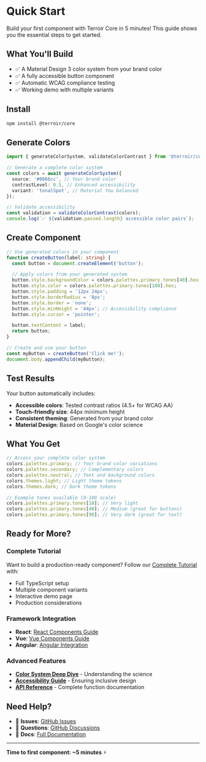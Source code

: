 # Quick Start

Build your first component with Terroir Core in 5 minutes! This guide shows you the essential steps to get started.

## What You'll Build

- ✅ A Material Design 3 color system from your brand color
- ✅ A fully accessible button component
- ✅ Automatic WCAG compliance testing
- ✅ Working demo with multiple variants

## Install

```bash
npm install @terroir/core
```

## Generate Colors

```typescript
import { generateColorSystem, validateColorContrast } from '@terroir/core/colors';

// Generate a complete color system
const colors = await generateColorSystem({
  source: '#0066cc', // Your brand color
  contrastLevel: 0.5, // Enhanced accessibility
  variant: 'tonalSpot', // Material You balanced
});

// Validate accessibility
const validation = validateColorContrast(colors);
console.log(`✅ ${validation.passed.length} accessible color pairs`);
```

## Create Component

```typescript
// Use generated colors in your component
function createButton(label: string) {
  const button = document.createElement('button');

  // Apply colors from your generated system
  button.style.backgroundColor = colors.palettes.primary.tones[40].hex;
  button.style.color = colors.palettes.primary.tones[100].hex;
  button.style.padding = '12px 24px';
  button.style.borderRadius = '8px';
  button.style.border = 'none';
  button.style.minHeight = '44px'; // Accessibility compliance
  button.style.cursor = 'pointer';

  button.textContent = label;
  return button;
}

// Create and use your button
const myButton = createButton('Click me!');
document.body.appendChild(myButton);
```

## Test Results

Your button automatically includes:

- **Accessible colors**: Tested contrast ratios (4.5+ for WCAG AA)
- **Touch-friendly size**: 44px minimum height
- **Consistent theming**: Generated from your brand color
- **Material Design**: Based on Google's color science

## What You Get

```typescript
// Access your complete color system
colors.palettes.primary; // Your brand color variations
colors.palettes.secondary; // Complementary colors
colors.palettes.neutral; // Text and background colors
colors.themes.light; // Light theme tokens
colors.themes.dark; // Dark theme tokens

// Example tones available (0-100 scale)
colors.palettes.primary.tones[10]; // Very light
colors.palettes.primary.tones[40]; // Medium (great for buttons)
colors.palettes.primary.tones[90]; // Very dark (great for text)
```

## Ready for More?

### Complete Tutorial

Want to build a production-ready component? Follow our [Complete Tutorial](./complete-tutorial.md) with:

- Full TypeScript setup
- Multiple component variants
- Interactive demo page
- Production considerations

### Framework Integration

- **React**: [React Components Guide](../guides/react/README.md)
- **Vue**: [Vue Components Guide](../guides/vue/README.md)
- **Angular**: [Angular Integration](../guides/angular/README.md)

### Advanced Features

- **[Color System Deep Dive](../foundations/color-system.md)** - Understanding the science
- **[Accessibility Guide](../foundations/accessibility.md)** - Ensuring inclusive design
- **[API Reference](../api/README.md)** - Complete function documentation

## Need Help?

- 🐛 **Issues**: [GitHub Issues](https://github.com/terroir-ds/core/issues)
- 💬 **Questions**: [GitHub Discussions](https://github.com/terroir-ds/core/discussions)
- 📖 **Docs**: [Full Documentation](../README.md)

---

**Time to first component: ~5 minutes** ⚡

